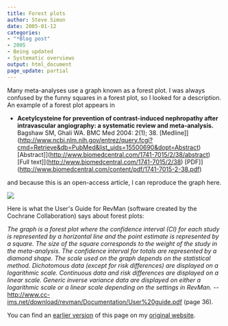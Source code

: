 ```yaml
---
title: Forest plots
author: Steve Simon
date: 2005-01-12
categories:
- "*Blog post"
- 2005
- Being updated
- Systematic overviews
output: html_document
page_update: partial
---
```

Many meta-analyses use a graph known as a forest plot. I was always
confused by the funny squares in a forest plot, so I looked for a
description. An example of a forest plot appears in

- **Acetylcysteine for prevention of contrast-induced nephropathy
after intravascular angiography: a systematic review and
meta-analysis.** Bagshaw SM, Ghali WA. BMC Med 2004: 2(1); 38.
[Medline]](http://www.ncbi.nlm.nih.gov/entrez/query.fcgi?cmd=Retrieve&db=PubMed&list_uids=15500690&dopt=Abstract)
[Abstract]](http://www.biomedcentral.com/1741-7015/2/38/abstract)
[Full text]](http://www.biomedcentral.com/1741-7015/2/38)
[PDF]](http://www.biomedcentral.com/content/pdf/1741-7015-2-38.pdf)

and because this is an open-access article, I can reproduce the graph
here.

![](http://www.pmean.com/new-images/05/ForestPlots01.gif)

  Here is what the User's Guide for RevMan (software created by the
Cochrane Collaboration) says about forest plots:

*The graph is a forest plot where the confidence interval (CI) for
each study is represented by a horizontal line and the point estimate
is represented by a square. The size of the square corresponds to the
weight of the study in the meta-analysis. The confidence interval for
totals are represented by a diamond shape. The scale used on the graph
depends on the statistical method. Dichotomous data (except for risk
differences) are displayed on a logarithmic scale. Continuous data and
risk differences are displayed on a linear scale. Generic inverse
variance data are displayed on either a logarithmic scale or a linear
scale depending on the settings in RevMan.* --
<http://www.cc-ims.net/download/revman/Documentation/User%20guide.pdf>
(page 36).

You can find an [earlier version][sim1] of this page on my [original website][sim2].


[sim1]: http://www.pmean.com/05/ForestPlots.html
[sim2]: http://www.pmean.com/original_site.html
